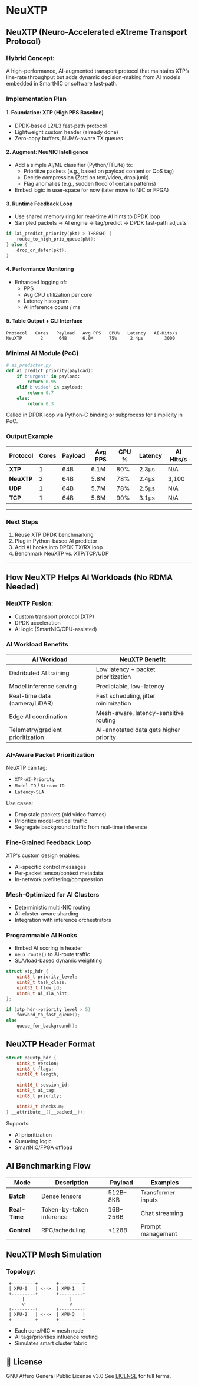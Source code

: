 # NeuXTP
##  **NeuXTP** (Neuro-Accelerated eXtreme Transport Protocol)

###  Hybrid Concept:

A high-performance, AI-augmented transport protocol that maintains XTP’s line-rate throughput but adds dynamic decision-making from AI models embedded in SmartNIC or software fast-path.

###  **Implementation Plan**

#### 1. **Foundation: XTP (High PPS Baseline)**

- DPDK-based L2/L3 fast-path protocol
- Lightweight custom header (already done)
- Zero-copy buffers, NUMA-aware TX queues

#### 2. **Augment: NeuNIC Intelligence**

- Add a simple AI/ML classifier (Python/TFLite) to:
  - Prioritize packets (e.g., based on payload content or QoS tag)
  - Decide compression (Zstd on text/video, drop junk)
  - Flag anomalies (e.g., sudden flood of certain patterns)
- Embed logic in user-space for now (later move to NIC or FPGA)

#### 3. **Runtime Feedback Loop**

- Use shared memory ring for real-time AI hints to DPDK loop
- Sampled packets → AI engine → tag/predict → DPDK fast-path adjusts

```c
if (ai_predict_priority(pkt) > THRESH) {
    route_to_high_prio_queue(pkt);
} else {
    drop_or_defer(pkt);
}
```

#### 4. **Performance Monitoring**

- Enhanced logging of:
  - PPS
  - Avg CPU utilization per core
  - Latency histogram
  - AI inference count / ms

#### 5. **Table Output + CLI Interface**

```text
Protocol   Cores   Payload   Avg PPS   CPU%   Latency   AI-Hits/s
NeuXTP       2      64B      6.0M      75%     2.4µs        3000
```
###  Minimal AI Module (PoC)

```python
# ai_predictor.py
def ai_predict_priority(payload):
    if b'urgent' in payload:
        return 0.95
    elif b'video' in payload:
        return 0.7
    else:
        return 0.3
```

Called in DPDK loop via Python-C binding or subprocess for simplicity in PoC.

### Output Example

| Protocol   | Cores | Payload | Avg PPS | CPU % | Latency | AI Hits/s |
| ---------- | ----- | ------- | ------- | ----- | ------- | --------- |
| **XTP**    | 1     | 64B     | 6.1M    | 80%   | 2.3µs   | N/A       |
| **NeuXTP** | 2     | 64B     | 5.8M    | 78%   | 2.4µs   | 3,100     |
| **UDP**    | 1     | 64B     | 5.7M    | 78%   | 2.5µs   | N/A       |
| **TCP**    | 1     | 64B     | 5.6M    | 90%   | 3.1µs   | N/A       |

---

###  Next Steps

1. Reuse XTP DPDK benchmarking
2. Plug in Python-based AI predictor
3. Add AI hooks into DPDK TX/RX loop
4. Benchmark NeuXTP vs. XTP/TCP/UDP

---

##  How NeuXTP Helps AI Workloads (No RDMA Needed)

### NeuXTP Fusion:

- Custom transport protocol (XTP)
- DPDK acceleration
- AI logic (SmartNIC/CPU-assisted)

###  AI Workload Benefits

| AI Workload                          | NeuXTP Benefit                               |
| ----------------------------------- | -------------------------------------------- |
| Distributed AI training             | Low latency + packet prioritization          |
| Model inference serving             | Predictable, low-latency                     |
| Real-time data (camera/LiDAR)       | Fast scheduling, jitter minimization         |
| Edge AI coordination                | Mesh-aware, latency-sensitive routing        |
| Telemetry/gradient prioritization   | AI-annotated data gets higher priority       |


###  AI-Aware Packet Prioritization

NeuXTP can tag:

- `XTP-AI-Priority`
- `Model-ID` / `Stream-ID`
- `Latency-SLA`

Use cases:

- Drop stale packets (old video frames)
- Prioritize model-critical traffic
- Segregate background traffic from real-time inference

###  Fine-Grained Feedback Loop

XTP's custom design enables:

- AI-specific control messages
- Per-packet tensor/context metadata
- In-network prefiltering/compression

###  Mesh-Optimized for AI Clusters

- Deterministic multi-NIC routing
- AI-cluster-aware sharding
- Integration with inference orchestrators

###  Programmable AI Hooks

- Embed AI scoring in header
- `neux_route()` to AI-route traffic
- SLA/load-based dynamic weighting

```c
struct xtp_hdr {
    uint8_t priority_level;
    uint8_t task_class;
    uint32_t flow_id;
    uint8_t ai_sla_hint;
};
```

```c
if (xtp_hdr->priority_level > 5)
    forward_to_fast_queue();
else
    queue_for_background();
```
##  NeuXTP Header Format

```c
struct neuxtp_hdr {
    uint8_t version;
    uint8_t flags;
    uint16_t length;

    uint16_t session_id;
    uint8_t ai_tag;
    uint8_t priority;

    uint32_t checksum;
} __attribute__((__packed__));
```

Supports:

- AI prioritization
- Queueing logic
- SmartNIC/FPGA offload


##  AI Benchmarking Flow

| Mode        | Description                     | Payload    | Examples             |
| ----------- | ------------------------------- | ---------- | -------------------- |
| **Batch**   | Dense tensors                   | 512B–8KB   | Transformer inputs   |
| **Real-Time** | Token-by-token inference       | 16B–256B   | Chat streaming       |
| **Control** | RPC/scheduling                  | <128B      | Prompt management    |


##  NeuXTP Mesh Simulation

### Topology:

```
 +---------+       +---------+
 | XPU-0   | <-->  | XPU-1   |
 +---------+       +---------+
      |                 |
      v                 v
 +---------+       +---------+
 | XPU-2   | <-->  | XPU-3   |
 +---------+       +---------+
```

- Each core/NIC = mesh node
- AI tags/priorities influence routing
- Simulates smart cluster fabric


## 📄 License

GNU Affero General Public License v3.0
See [LICENSE](./LICENSE) for full terms.

